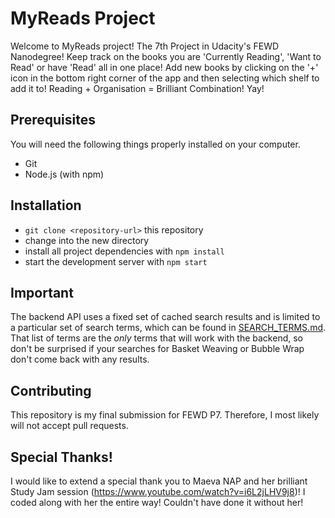 # MyReads Project
Welcome to MyReads project! The 7th Project in Udacity's FEWD Nanodegree!
Keep track on the books you are 'Currently Reading', 'Want to Read' or have 'Read' all in one place!
Add new books by clicking on the '+' icon in the bottom right corner of the app and then selecting which shelf to add it to!
Reading + Organisation = Brilliant Combination! Yay!

## Prerequisites
You will need the following things properly installed on your computer.
* Git
* Node.js (with npm)

## Installation
* `git clone <repository-url>` this repository
* change into the new directory
* install all project dependencies with `npm install`
* start the development server with `npm start`


## Important
The backend API uses a fixed set of cached search results and is limited to a particular set of search terms, which can be found in [SEARCH_TERMS.md](SEARCH_TERMS.md). That list of terms are the _only_ terms that will work with the backend, so don't be surprised if your searches for Basket Weaving or Bubble Wrap don't come back with any results.

## Contributing

This repository is my final submission for FEWD P7. Therefore, I most likely will not accept pull requests.

## Special Thanks!
I would like to extend a special thank you to Maeva NAP and her brilliant Study Jam session (https://www.youtube.com/watch?v=i6L2jLHV9j8)! I coded along with her the entire way! Couldn't have done it without her!
